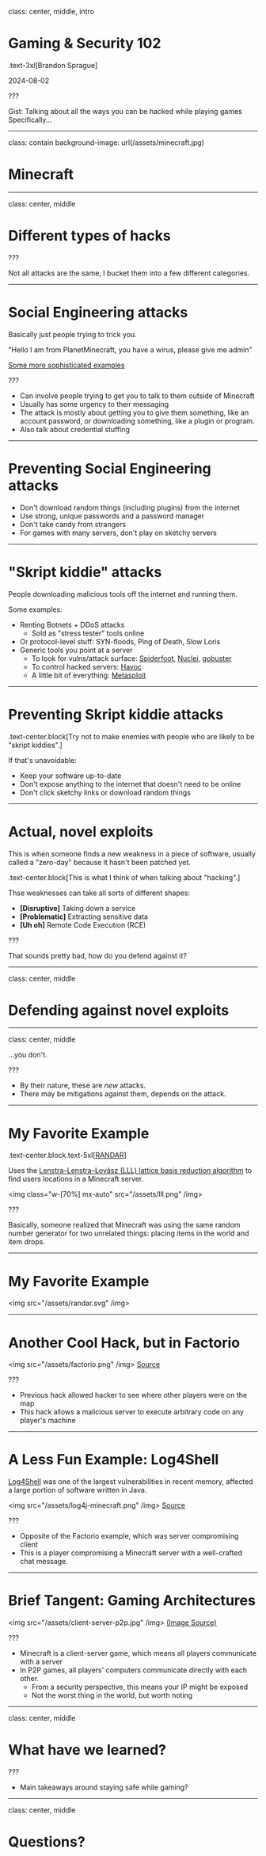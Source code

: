 class: center, middle, intro

<h1 class="text-7xl mb-0">Gaming & Security 102</h1>

.text-3xl[Brandon Sprague]

2024-08-02

???

Gist: Talking about all the ways you can be hacked while playing games
Specifically...

---

class: contain
background-image: url(/assets/minecraft.jpg)

<h1 class="text-center -mt-1">Minecraft</h1>

---

class: center, middle

# Different types of hacks

???

Not all attacks are the same, I bucket them into a few different categories.

---

# Social Engineering attacks


Basically just people trying to trick you.

<div class="text-center text-4xl my-20">
"Hello I am from PlanetMinecraft, you have a wirus, please give me admin"
</div>

<a class="text-right block" href="https://github.com/wodxgod/Griefing-Methods/tree/master/Social%20Engineering">Some more sophisticated examples</a>

???

- Can involve people trying to get you to talk to them outside of Minecraft
- Usually has some urgency to their messaging
- The attack is mostly about getting you to give them something, like an account password, or downloading something, like a plugin or program.
- Also talk about credential stuffing

---

# Preventing Social Engineering attacks

- Don't download random things (including plugins) from the internet
- Use strong, unique passwords and a password manager
- Don't take candy from strangers
- For games with many servers, don't play on sketchy servers

---

# "Skript kiddie" attacks

People downloading malicious tools off the internet and running them.

Some examples:

- Renting Botnets + DDoS attacks
  - Sold as "stress tester" tools online
- Or protocol-level stuff: SYN-floods, Ping of Death, Slow Loris
- Generic tools you point at a server
  - To look for vulns/attack surface: [Spiderfoot](https://github.com/smicallef/spiderfoot), [Nuclei](https://github.com/projectdiscovery/nuclei), [gobuster](https://github.com/OJ/gobuster)
  - To control hacked servers: [Havoc](https://havocframework.com/)
  - A little bit of everything: [Metasploit](https://www.metasploit.com/)

---

# Preventing Skript kiddie attacks

.text-center.block[Try not to make enemies with people who are likely to be "skript kiddies".]

If that's unavoidable:

- Keep your software up-to-date
- Don't expose anything to the internet that doesn't need to be online
- Don't click sketchy links or download random things

---

# Actual, novel exploits

This is when someone finds a new weakness in a piece of software, usually called a "zero-day" because it hasn't been patched yet.

.text-center.block[This is what I think of when talking about "hacking".]

Thse weaknesses can take all sorts of different shapes:

- **[Disruptive]** Taking down a service
- **[Problematic]** Extracting sensitive data
- **[Uh oh]** Remote Code Execution (RCE)

???

That sounds pretty bad, how do you defend against it?

---

class: center, middle

# Defending against novel exploits

---

class: center, middle

...you don't.

???

- By their nature, these are *new* attacks.
- There may be mitigations against them, depends on the attack.

---

# My Favorite Example

.text-center.block.text-5xl[[RANDAR](https://github.com/spawnmason/randar-explanation/tree/master)]

Uses the [Lenstra–Lenstra–Lovász (LLL) lattice basis reduction algorithm](https://en.wikipedia.org/wiki/Lenstra%E2%80%93Lenstra%E2%80%93Lov%C3%A1sz_lattice_basis_reduction_algorithm) to find users locations in a Minecraft server.

<img class="w-[70%] mx-auto" src="/assets/lll.png" /img>

???

Basically, someone realized that Minecraft was using the same random number generator for two unrelated things: placing items in the world and item drops.

---

# My Favorite Example

<img src="/assets/randar.svg" /img>

---

# Another Cool Hack, but in Factorio

<img src="/assets/factorio.png" /img>
<a class="text-center block" href="https://memorycorruption.net/posts/rce-lua-factorio/">Source</a>

???

- Previous hack allowed hacker to see where other players were on the map
- This hack allows a malicious server to execute arbitrary code on any player's machine

---

# A Less Fun Example: Log4Shell

[Log4Shell](https://en.wikipedia.org/wiki/Log4Shell) was one of the largest vulnerabilities in recent memory, affected a large portion of software written in Java.

<img src="/assets/log4j-minecraft.png" /img>
<a class="text-center block" href="https://www.pcmag.com/opinions/critical-exploit-for-apache-log4j2-could-be-far-reaching-proves-real-in">Source</a>

???

- Opposite of the Factorio example, which was server compromising client
- This is a player compromising a Minecraft server with a well-crafted chat message.

---

# Brief Tangent: Gaming Architectures

<img src="/assets/client-server-p2p.jpg" /img>
<a class="text-xs text-center block" href="https://community.fs.com/article/client-server-vs-peer-to-peer-networks.html">(Image Source)</a>

???

- Minecraft is a client-server game, which means all players communicate with a server
- In P2P games, all players' computers communicate directly with each other.
  - From a security perspective, this means your IP might be exposed
  - Not the worst thing in the world, but worth noting

---

class: center, middle

# What have we learned?

???

- Main takeaways around staying safe while gaming?

---

class: center, middle

# Questions?
